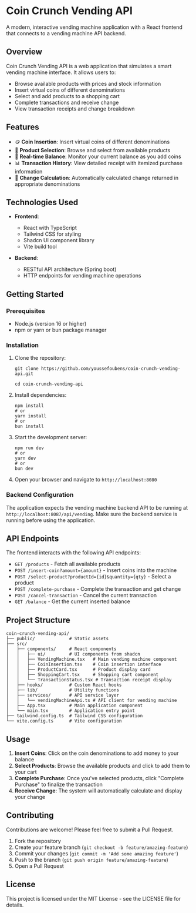 # Coin Crunch Vending API

A modern, interactive vending machine application with a React frontend that connects to a vending machine API backend.

## Overview

Coin Crunch Vending API is a web application that simulates a smart vending machine interface. It allows users to:

- Browse available products with prices and stock information
- Insert virtual coins of different denominations
- Select and add products to a shopping cart
- Complete transactions and receive change
- View transaction receipts and change breakdown

## Features

- 🪙 **Coin Insertion**: Insert virtual coins of different denominations
- 🛒 **Product Selection**: Browse and select from available products 
- 🧮 **Real-time Balance**: Monitor your current balance as you add coins
- 📊 **Transaction History**: View detailed receipt with itemized purchase information
- 🔄 **Change Calculation**: Automatically calculated change returned in appropriate denominations

## Technologies Used

- **Frontend**:
  - React with TypeScript
  - Tailwind CSS for styling
  - Shadcn UI component library
  - Vite build tool

- **Backend**:
  - RESTful API architecture (Spring boot)
  - HTTP endpoints for vending machine operations

## Getting Started

### Prerequisites

- Node.js (version 16 or higher)
- npm or yarn or bun package manager

### Installation

1. Clone the repository:
   ```
   git clone https://github.com/youssefoubens/coin-crunch-vending-api.git
   
   cd coin-crunch-vending-api
   ```

2. Install dependencies:
   ```
   npm install
   # or
   yarn install
   # or
   bun install
   ```

3. Start the development server:
   ```
   npm run dev
   # or
   yarn dev
   # or
   bun dev
   ```

4. Open your browser and navigate to `http://localhost:8080`

### Backend Configuration

The application expects the vending machine backend API to be running at `http://localhost:8087/api/vending`. Make sure the backend service is running before using the application.

## API Endpoints

The frontend interacts with the following API endpoints:

- `GET /products` - Fetch all available products
- `POST /insert-coin?amount={amount}` - Insert coins into the machine
- `POST /select-product?productId={id}&quantity={qty}` - Select a product
- `POST /complete-purchase` - Complete the transaction and get change
- `POST /cancel-transaction` - Cancel the current transaction
- `GET /balance` - Get the current inserted balance

## Project Structure

```
coin-crunch-vending-api/
├── public/             # Static assets
├── src/
│   ├── components/     # React components
│   │   ├── ui/         # UI components from shadcn
│   │   ├── VendingMachine.tsx   # Main vending machine component
│   │   ├── CoinInsertion.tsx    # Coin insertion interface
│   │   ├── ProductCard.tsx      # Product display card
│   │   ├── ShoppingCart.tsx     # Shopping cart component
│   │   └── TransactionStatus.tsx # Transaction receipt display
│   ├── hooks/          # Custom React hooks
│   ├── lib/            # Utility functions
│   ├── services/       # API service layer
│   │   └── vendingMachineApi.ts # API client for vending machine
│   ├── App.tsx         # Main application component
│   └── main.tsx        # Application entry point
├── tailwind.config.ts  # Tailwind CSS configuration
└── vite.config.ts      # Vite configuration
```

## Usage

1. **Insert Coins**: Click on the coin denominations to add money to your balance
2. **Select Products**: Browse the available products and click to add them to your cart
3. **Complete Purchase**: Once you've selected products, click "Complete Purchase" to finalize the transaction
4. **Receive Change**: The system will automatically calculate and display your change

## Contributing

Contributions are welcome! Please feel free to submit a Pull Request.

1. Fork the repository
2. Create your feature branch (`git checkout -b feature/amazing-feature`)
3. Commit your changes (`git commit -m 'Add some amazing feature'`)
4. Push to the branch (`git push origin feature/amazing-feature`)
5. Open a Pull Request

## License

This project is licensed under the MIT License - see the LICENSE file for details.